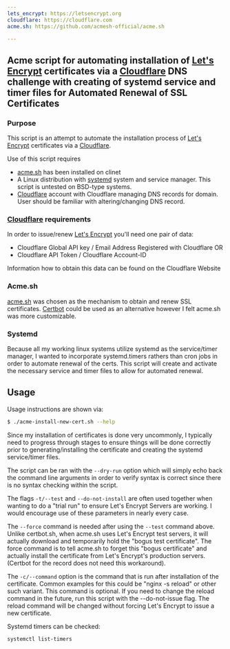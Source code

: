 ```yaml
---
lets_encrypt: https://letsencrypt.org
cloudflare: https://cloudflare.com
acme.sh: https://github.com/acmesh-official/acme.sh

---
```


## Acme script for automating installation of [Let's Encrypt]( https://letsencrypt.org) certificates via a [Cloudflare]( https://cloudflare.com ) DNS challenge with creating of systemd service and timer files for Automated Renewal of SSL Certificates

### Purpose

This script is an attempt to automate the installation process of [Let's Encrypt](https://letsencrypt.org/) certificates via a [Cloudflare](https://cloudflare.com).

Use of this script requires
  - [acme.sh](https://github.com/acmesh-official/acme.sh) has been installed on clinet
  - A Linux distribution with [systemd](https://en.wikipedia.org/wiki/Systemd) system and service manager.  This script is untested on BSD-type systems.
  - [Cloudflare](https://cloudflare.com) account with Cloudflare managing DNS records for domain.  User should be familiar with altering/changing DNS record.

 ### [Cloudflare](https://cloudflare.com) requirements

In order to issue/renew [Let's Encrypt](https://letsencrypt.org/) you'll need one pair of data:
   
  - Cloudflare Global API key / Email Address Registered with Cloudflare OR
  - Cloudflare API Token / Cloudflare Account-ID

Information how to obtain this data can be found on the Cloudflare Website

### Acme.sh

[acme.sh](https://github.com/acmesh-official/acme.sh) was chosen as the mechanism to obtain and renew SSL certificates.  [Certbot](https://certbot.rog) could be used as an alternative however I felt acme.sh was more customizable.

### Systemd

Because all my working linux systems utilize systemd as the service/timer manager, I wanted to incorporate systemd.timers rathers than cron jobs in order to automate renewal of the certs. This script will create and activate the necessary service and timer files to allow for automated renewal.

## Usage

Usage instructions are shown via:

```bash
$ ./acme-install-new-cert.sh --help
```

Since my installation of certificates is done very uncommonly, I typically need to progress through stages to ensure things will be done correctly prior to generating/installing the certificate and creating the systemd service/timer files.

The script can be ran with the `--dry-run` option which will simply echo back the command line arguments in order to verify syntax is correct since there is no syntax checking within the script.

The flags `-t/--test` and `--do-not-install` are often used together when wanting to do a "trial run" to ensure Let's Encrypt Servers are working.  I would encourage use of these parameters in nearly every case.

The `--force` command is needed after using the `--test` command above.  Unlike certbot.sh, when acme.sh uses Let's Encrypt test servers, it will actually download and temporarily hold the "bogus test certificate".  The force command is to tell acme.sh to forget this "bogus certificate" and actually install the certificate from Let's Encrypt's production servers. (Certbot for the record does not need this workaround).

The `-c/--command` option is the command that is run after installation of the certificate.  Common examples for this could be "nginx -s reload" or other such variant.  This command is optional.  If you need to change the reload command in the future, run this script with the --do-not-issue flag.  The reload command will be changed without forcing Let's Encrypt to issue a new certificate.

Systemd timers can be checked:

```bash
systemctl list-timers
```
